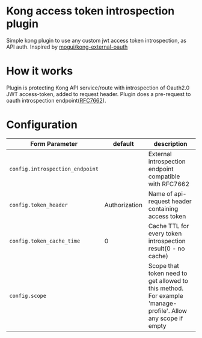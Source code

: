 # Kong access token introspection plugin
Simple kong plugin to use any custom jwt access token introspection, as API auth.
Inspired by [mogui/kong-external-oauth](https://github.com/mogui/kong-external-oauth)

# How it works
Plugin is protecting Kong API service/route with introspection of Oauth2.0 JWT access-token, added to request header. Plugin does a pre-request to oauth introspection endpoint([RFC7662](https://tools.ietf.org/html/rfc7662#section-2)).

# Configuration


| Form Parameter | default | description |
| --- 						| --- | --- |
| `config.introspection_endpoint`   | | External introspection endpoint compatible with RFC7662 |
| `config.token_header`             | Authorization | Name of api-request header containing access token |
| `config.token_cache_time`             | 0 | Cache TTL for every token introspection result(0 - no cache) |
| `config.scope`             |  | Scope that token need to get allowed to this method. For example 'manage-profile'. Allow any scope if empty |
